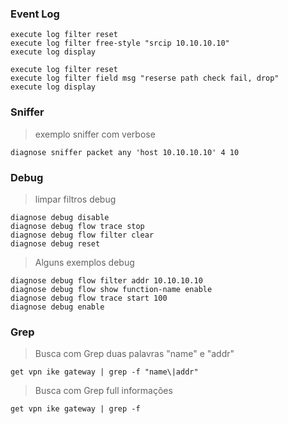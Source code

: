 ### Event Log
``` 
execute log filter reset
execute log filter free-style "srcip 10.10.10.10"
execute log display
```
```
execute log filter reset
execute log filter field msg "reserse path check fail, drop"
execute log display
```
### Sniffer
> exemplo sniffer com verbose
```
diagnose sniffer packet any 'host 10.10.10.10' 4 10
```
### Debug
> limpar filtros debug
```
diagnose debug disable
diagnose debug flow trace stop
diagnose debug flow filter clear
diagnose debug reset
```
> Alguns exemplos debug
```
diagnose debug flow filter addr 10.10.10.10
diagnose debug flow show function-name enable
diagnose debug flow trace start 100
diagnose debug enable
```
### Grep
> Busca com Grep duas palavras "name" e "addr"
```
get vpn ike gateway | grep -f "name\|addr"

```
> Busca com Grep full informações
```
get vpn ike gateway | grep -f
```
